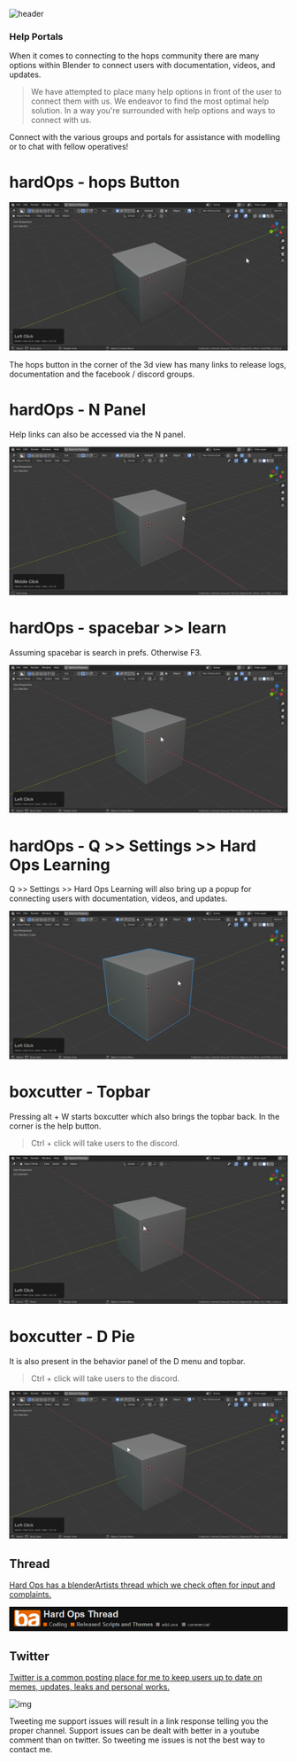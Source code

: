 ![header](img/banner.gif)

### Help Portals

When it comes to connecting to the hops community there are many options within Blender to connect users with documentation, videos, and updates.

> We have attempted to place many help options in front of the user to connect them with us. We endeavor to find the most optimal help solution. In a way you're surrounded with help options and ways to connect with us.

Connect with the various groups and portals for assistance with modelling or to chat with fellow operatives!

# hardOps - hops Button

![img](img/contact/c1.gif)

The hops button in the corner of the 3d view has many links to release logs, documentation and the facebook / discord groups.

# hardOps - N Panel

Help links can also be accessed via the N panel.

![img](img/contact/c2.gif)

# hardOps - spacebar >> learn

Assuming spacebar is search in prefs. Otherwise F3.

![img](img/contact/c7.gif)

# hardOps - Q >> Settings >> Hard Ops Learning

Q >> Settings >> Hard Ops Learning will also bring up a popup for connecting users with documentation, videos, and updates.

![img](img/contact/c8.gif)

# boxcutter - Topbar

Pressing alt + W starts boxcutter which also brings the topbar back. In the corner is the help button.

> Ctrl + click will take users to the discord.

![img](img/contact/c3.gif)

# boxcutter - D Pie

It is also present in the behavior panel of the D menu and topbar.

> Ctrl + click will take users to the discord.

![img](img/contact/c4.gif)

## Thread

[Hard Ops has a blenderArtists thread which we check often for input and complaints.](https://blenderartists.org/t/hard-ops-thread/)

![img](img/contact/c5.png)


## Twitter

[Twitter is a common posting place for me to keep users up to date on memes, updates, leaks and personal works.](https://twitter.com/mxeon1001)

![img](img/contact/c6.gif)

Tweeting me support issues will result in a link response telling you the proper channel. Support issues can be dealt with better in a youtube comment than on twitter. So tweeting me issues is not the best way to contact me.

